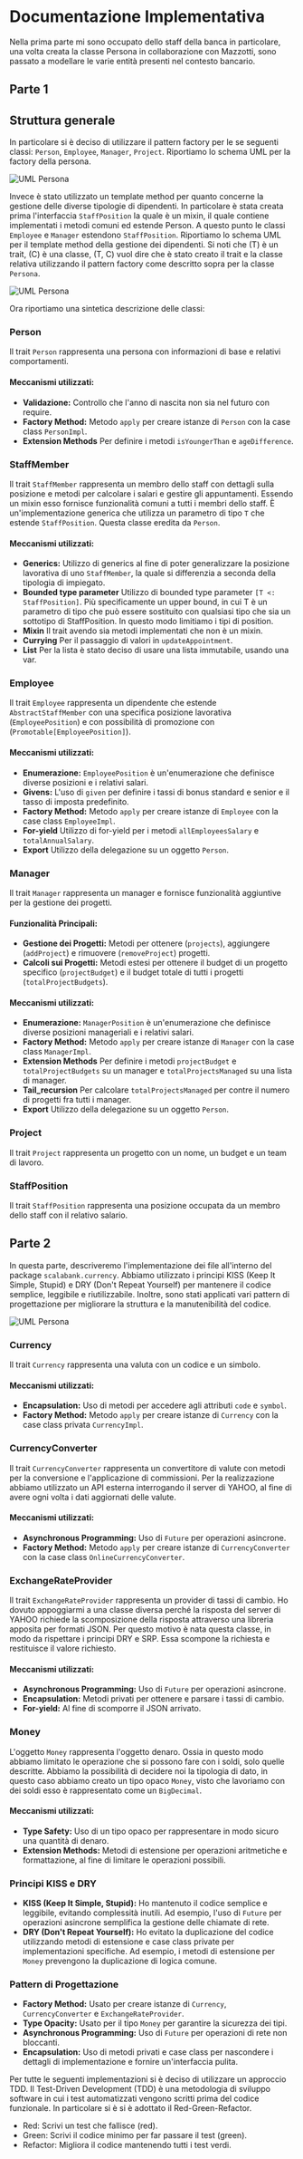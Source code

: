 # Documentazione Implementativa

Nella prima parte mi sono occupato dello staff della banca in particolare, una volta creata la classe Persona in collaborazione con Mazzotti, sono passato a modellare le varie entità presenti nel contesto bancario.

## Parte 1

## Struttura generale

In particolare si è deciso di utilizzare il pattern factory per le se seguenti classi: `Person`, `Employee`, `Manager`, `Project`.
Riportiamo lo schema UML per la factory della persona.

![UML Persona](img/person.png)

Invece è stato utilizzato un template method per quanto concerne la gestione delle diverse tipologie di dipendenti. In particolare è stata creata prima l'interfaccia `StaffPosition` la quale è un mixin, il quale contiene implementati i metodi comuni ed estende Person. A questo punto le classi `Employee` e `Manager` estendono `StaffPosition`.
Riportiamo lo schema UML per il template method della gestione dei dipendenti. Si noti che (T) è un trait, (C) è una classe, (T, C) vuol dire che è stato creato il trait e la classe relativa utilizzando il pattern factory come descritto sopra per la classe `Persona`.

![UML Persona](img/template.png)

Ora riportiamo una sintetica descrizione delle classi:

### Person

Il trait `Person` rappresenta una persona con informazioni di base e relativi comportamenti.

#### Meccanismi utilizzati:

- **Validazione:** Controllo che l'anno di nascita non sia nel futuro con require.
- **Factory Method:** Metodo `apply` per creare istanze di `Person` con la case class `PersonImpl`.
- **Extension Methods** Per definire i metodi `isYoungerThan` e `ageDifference`.

### StaffMember

Il trait `StaffMember` rappresenta un membro dello staff con dettagli sulla posizione e metodi per calcolare i salari e gestire gli appuntamenti.
Essendo un mixin esso fornisce funzionalità comuni a tutti i membri dello staff. È un'implementazione generica che utilizza un parametro di tipo `T` che estende `StaffPosition`. 
Questa classe eredita da `Person`.

#### Meccanismi utilizzati:

- **Generics:** Utilizzo di generics al fine di poter generalizzare la posizione lavorativa di uno `StaffMember`, la quale si differenzia a seconda della tipologia di impiegato.
- **Bounded type parameter** Utilizzo di bounded type parameter `[T <: StaffPosition]`. Più specificamente un upper bound, in cui T è un parametro di tipo che può essere sostituito con qualsiasi tipo che sia un sottotipo di StaffPosition. In questo modo limitiamo i tipi di position.
- **Mixin** Il trait avendo sia metodi implementati che non è un mixin.
- **Currying** Per il passaggio di valori in `updateAppointment`.
- **List** Per la lista è stato deciso di usare una lista immutabile, usando una var.


### Employee

Il trait `Employee` rappresenta un dipendente che estende `AbstractStaffMember` con una specifica posizione lavorativa (`EmployeePosition`) e con possibilità di promozione con (`Promotable[EmployeePosition]`).

#### Meccanismi utilizzati:

- **Enumerazione:** `EmployeePosition` è un'enumerazione che definisce diverse posizioni e i relativi salari.
- **Givens:** L'uso di `given` per definire i tassi di bonus standard e senior e il tasso di imposta predefinito.
- **Factory Method:** Metodo `apply` per creare istanze di `Employee` con la case class `EmployeeImpl`.
- **For-yield** Utilizzo di for-yield per i metodi `allEmployeesSalary` e `totalAnnualSalary`.
- **Export** Utilizzo della delegazione su un oggetto `Person`.

### Manager

Il trait `Manager` rappresenta un manager e fornisce funzionalità aggiuntive per la gestione dei progetti.

#### Funzionalità Principali:

- **Gestione dei Progetti:** Metodi per ottenere (`projects`), aggiungere (`addProject`) e rimuovere (`removeProject`) progetti.
- **Calcoli sui Progetti:** Metodi estesi per ottenere il budget di un progetto specifico (`projectBudget`) e il budget totale di tutti i progetti (`totalProjectBudgets`).

#### Meccanismi utilizzati:

- **Enumerazione:** `ManagerPosition` è un'enumerazione che definisce diverse posizioni manageriali e i relativi salari.
- **Factory Method:** Metodo `apply` per creare istanze di `Manager` con la case class `ManagerImpl`.
- **Extension Methods** Per definire i metodi `projectBudget` e `totalProjectBudgets` su un manager e `totalProjectsManaged` su una lista di manager.
- **Tail_recursion** Per calcolare `totalProjectsManaged` per contre il numero di progetti fra tutti i manager.
- **Export** Utilizzo della delegazione su un oggetto `Person`.

### Project

Il trait `Project` rappresenta un progetto con un nome, un budget e un team di lavoro.


### StaffPosition

Il trait `StaffPosition` rappresenta una posizione occupata da un membro dello staff con il relativo salario.

## Parte 2

In questa parte, descriveremo l'implementazione dei file all'interno del package `scalabank.currency`. Abbiamo utilizzato i principi KISS (Keep It Simple, Stupid) e DRY (Don't Repeat Yourself) per mantenere il codice semplice, leggibile e riutilizzabile. Inoltre, sono stati applicati vari pattern di progettazione per migliorare la struttura e la manutenibilità del codice.

![UML Persona](img/money.png)

### Currency

Il trait `Currency` rappresenta una valuta con un codice e un simbolo.

#### Meccanismi utilizzati:

- **Encapsulation:** Uso di metodi per accedere agli attributi `code` e `symbol`.
- **Factory Method:** Metodo `apply` per creare istanze di `Currency` con la case class privata `CurrencyImpl`.

### CurrencyConverter

Il trait `CurrencyConverter` rappresenta un convertitore di valute con metodi per la conversione e l'applicazione di commissioni. 
Per la realizzazione abbiamo utilizzato un API esterna interrogando il server di YAHOO, al fine di avere ogni volta i dati aggiornati delle valute. 

#### Meccanismi utilizzati:

- **Asynchronous Programming:** Uso di `Future` per operazioni asincrone.
- **Factory Method:** Metodo `apply` per creare istanze di `CurrencyConverter` con la case class `OnlineCurrencyConverter`.

### ExchangeRateProvider

Il trait `ExchangeRateProvider` rappresenta un provider di tassi di cambio. Ho dovuto appoggiarmi a una classe diversa perché la risposta del server di YAHOO richiede la scomposizione della risposta attraverso una libreria apposita per formati JSON. 
Per questo motivo è nata questa classe, in modo da rispettare i principi DRY e SRP. Essa scompone la richiesta e restituisce il valore richiesto.


#### Meccanismi utilizzati:
- **Asynchronous Programming:** Uso di `Future` per operazioni asincrone.
- **Encapsulation:** Metodi privati per ottenere e parsare i tassi di cambio.
- **For-yield:** Al fine di scomporre il JSON arrivato.

### Money

L'oggetto `Money` rappresenta l'oggetto denaro.
Ossia in questo modo abbiamo limitato le operazione che si possono fare con i soldi, solo quelle descritte.
Abbiamo la possibilità di decidere noi la tipologia di dato, in questo caso abbiamo creato un tipo opaco `Money`, visto che lavoriamo con dei soldi esso è rappresentato come un `BigDecimal`.

#### Meccanismi utilizzati:

- **Type Safety:** Uso di un tipo opaco per rappresentare in modo sicuro una quantità di denaro.
- **Extension Methods:** Metodi di estensione per operazioni aritmetiche e formattazione, al fine di limitare le operazioni possibili.

### Principi KISS e DRY

- **KISS (Keep It Simple, Stupid):** Ho mantenuto il codice semplice e leggibile, evitando complessità inutili. Ad esempio, l'uso di `Future` per operazioni asincrone semplifica la gestione delle chiamate di rete.
- **DRY (Don't Repeat Yourself):** Ho evitato la duplicazione del codice utilizzando metodi di estensione e case class private per implementazioni specifiche. Ad esempio, i metodi di estensione per `Money` prevengono la duplicazione di logica comune.

### Pattern di Progettazione

- **Factory Method:** Usato per creare istanze di `Currency`, `CurrencyConverter` e `ExchangeRateProvider`.
- **Type Opacity:** Usato per il tipo `Money` per garantire la sicurezza dei tipi.
- **Asynchronous Programming:** Uso di `Future` per operazioni di rete non bloccanti.
- **Encapsulation:** Uso di metodi privati e case class per nascondere i dettagli di implementazione e fornire un'interfaccia pulita.





Per tutte le seguenti implementazioni si è deciso di utilizzare un approccio TDD.
Il Test-Driven Development (TDD) è una metodologia di sviluppo software in cui i test automatizzati vengono scritti prima del codice funzionale. 
In particolare si è si è adottato il Red-Green-Refactor.
* Red: Scrivi un test che fallisce (red).
* Green: Scrivi il codice minimo per far passare il test (green).
* Refactor: Migliora il codice mantenendo tutti i test verdi.